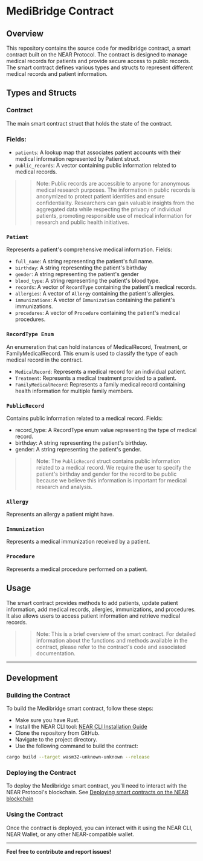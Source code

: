 # MediBridge Contract

## Overview
This repository contains the source code for medibridge contract, a smart contract built on the NEAR Protocol. The contract is designed to manage medical records for patients and provide secure access to public records. The smart contract defines various types and structs to represent different medical records and patient information.


## Types and Structs

### Contract 
The main smart contract struct that holds the state of the contract.
### Fields:
- `patients`: A lookup map that associates patient accounts with their medical information represented by Patient struct.
- `public_records`: A vector containing public information related to medical records.
>> Note: Public records are accessible to anyone for anonymous medical research purposes. The information in public records is anonymized to protect patient identities and ensure confidentiality. Researchers can gain valuable insights from the aggregated data while respecting the privacy of individual patients, promoting responsible use of medical information for research and public health initiatives.

### `Patient`
Represents a patient's comprehensive medical information.
Fields:
- `full_name`: A string representing the patient's full name.
- `birthday`: A string representing the patient's birthday
- `gender`: A string representing the patient's gender
- `blood_type`: A string representing the patient's blood type.
- `records`: A vector of `RecordType` containing the patient's medical records.
- `allergies`: A vector of `Allergy` containing the patient's allergies.
- `immunizations`: A vector of `Immunization` containing the patient's immunizations.
- `procedures`: A vector of `Procedure` containing the patient's medical procedures.

### `RecordType Enum`
An enumeration that can hold instances of MedicalRecord, Treatment, or FamilyMedicalRecord. This enum is used to classify the type of each medical record in the contract.
- `MedicalRecord`: Represents a medical record for an individual patient.
- `Treatment`: Represents a medical treatment provided to a patient.
- `FamilyMedicalRecord`: Represents a family medical record containing health information for multiple family members.

### `PublicRecord`
Contains public information related to a medical record.
Fields:
- record_type: A RecordType enum value representing the type of medical record.
- birthday: A string representing the patient's birthday.
- gender: A string representing the patient's gender.
>> Note: The `PublicRecord` struct contains public information related to a medical record. We require the user to specify the patient's birthday and gender for the record to be public because we believe this information is important for medical research and analysis. 

### `Allergy`
Represents an allergy a patient might have.

### `Immunization`
Represents a medical immunization received by a patient.

### `Procedure`
Represents a medical procedure performed on a patient.

## Usage
The smart contract provides methods to add patients, update patient information, add medical records, allergies, immunizations, and procedures.
It also allows users to access patient information and retrieve medical records.

>> Note: This is a brief overview of the smart contract. For detailed information about the functions and methods available in the contract, please refer to the contract's code and associated documentation.

------------------
## Development

### Building the Contract
To build the Medibridge smart contract, follow these steps:
- Make sure you have Rust.
- Install the NEAR CLI tool: [NEAR CLI Installation Guide](https://docs.near.org/tools/near-cli)
- Clone the repository from GitHub.
- Navigate to the project directory.
- Use the following command to build the contract:
```bash
cargo build --target wasm32-unknown-unknown --release
```
### Deploying the Contract
To deploy the Medibridge smart contract, you'll need to interact with the NEAR Protocol's blockchain. See [Deploying smart contracts on the NEAR blockchain](https://docs.near.org/develop/deploy#deploying-the-contract)

### Using the Contract
Once the contract is deployed, you can interact with it using the NEAR CLI, NEAR Wallet, or any other NEAR-compatible wallet.

------------------
**Feel free to contribute and report issues!**

